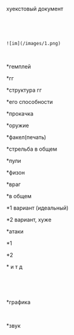 хуекстовый документ

 

 

~~~~~~~~~~~~~~~~~~~~~~~~~~~~~~~~~~~~~~~~~~~~~~~~~~~~~~~~~~~~~~~~~~~~~~~~~~~~~~~~
![im](/images/1.png)
~~~~~~~~~~~~~~~~~~~~~~~~~~~~~~~~~~~~~~~~~~~~~~~~~~~~~~~~~~~~~~~~~~~~~~~~~~~~~~~~

 

\*гемплей

\*гг

\*структура гг

\*его способности

\*прокачка

\*оружие

\*факел(печать)

\*стрельба в общем

\*пули

\*физон

\*враг

\*в общем

\*1 вариант (идеальный)

\*2 вариант, хуже

\*атаки

\*1

\*2

\* и т д

 

 

\*графика

 

\*звук

 

 

 

 

 
